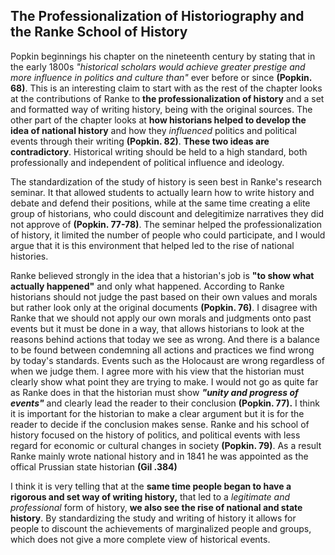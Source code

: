 ## The Professionalization of Historiography and the Ranke School of History

Popkin beginnings his chapter on the nineteenth century by stating that in the early 1800s *"historical scholars would achieve greater prestige and more influence in politics and culture than"* ever before or since **(Popkin. 68)**. This is an interesting claim to start with as the rest of the chapter looks at the contributions of Ranke to **the professionalization of history** and a set and formatted way of writing history, being with the original sources. The other part of the chapter looks at **how historians helped to develop the idea of national history** and how they *influenced* politics and political events through their writing **(Popkin. 82)**. **These two ideas are contradictory**. Historical writing should be held to a high standard, both professionally and independent of political influence and ideology.

The standardization of the study of history is seen best in Ranke's research seminar. It that allowed students to actually learn how to write history and debate and defend their positions, while at the same time creating a elite group of historians, who could discount and delegitimize narratives they did not approve of **(Popkin. 77-78)**. The seminar helped the professionalization of history, it limited the number of people who could participate, and I would argue that it is this environment that helped led to the rise of national histories.

Ranke believed strongly in the idea that a historian's job is **"to show what actually happened"** and only what happened. According to Ranke historians should not judge the past based on their own values and morals but rather look only at the original documents **(Popkin. 76)**. I disagree with Ranke that we should not apply our own morals and judgments onto past events but it must be done in a way, that allows historians to look at the reasons behind actions that today we see as wrong. And there is a balance to be found between condemning all actions and practices we find wrong by today's standards. Events such as the Holocaust are wrong regardless of when we judge them. I agree more with his view that the historian must clearly show what point they are trying to make. I would not go as quite far as Ranke does in that the historian must show ***"unity and progress of events"*** and clearly lead the reader to their conclusion **(Popkin. 77).** I think it is important for the historian to make a clear argument but it is for the reader to decide if the conclusion makes sense. Ranke and his school of history focused on the history of politics, and political events with less regard for economic or cultural changes in society **(Popkin. 79)**. As a result Ranke mainly wrote national history and in 1841 he was appointed as the offical Prussian state historian **(Gil .384)**

I think it is very telling that at the **same time people began to have a rigorous and set way of writing history,** that led to a *legitimate and professional* form of history, **we also see the rise of national and state history**. By standardizing the study and writing of history it allows for people to discount the achievements of marginalized people and groups, which does not give a more complete view of historical events.
